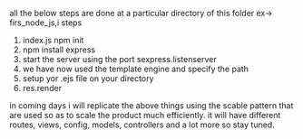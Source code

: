 all the below steps are done at a particular directory of this folder 
ex-> firs_node_js,i
steps
1. index.js npm init
2. npm install express
3. start the server using the port sexpress.listenserver
4. we have now used the template engine  and specify the path
5. setup yor .ejs file on your directory
6. res.render 

in coming days i will replicate the above things using the scable pattern that are used so as to scale the product much efficiently.
it will have different routes, views, config, models, controllers and a lot more so stay tuned.
